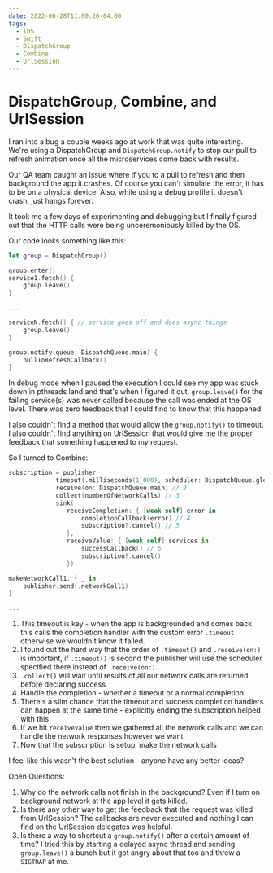 ```yaml
---
date: 2022-06-28T11:00:20-04:00
tags: 
  - iOS
  - Swift
  - DispatchGroup
  - Combine
  - UrlSession
---
```

# DispatchGroup, Combine, and UrlSession

I ran into a bug a couple weeks ago at work that was quite interesting. We're using a DispatchGroup and `DispatchGroup.notify` to stop our pull to refresh animation once all the microservices come back with results.

Our QA team caught an issue where if you to a pull to refresh and then background the app it crashes. Of course you can't simulate the error, it has to be on a physical device. Also, while using a debug profile it doesn't crash, just hangs forever.

It took me a few days of experimenting and debugging but I finally figured out that the HTTP calls were being unceremoniously killed by the OS.

Our code looks something like this:

```swift
let group = DispatchGroup()

group.enter()
service1.fetch() {
    group.leave()
}

...

serviceN.fetch() { // service goes off and does async things
    group.leave()
}

group.notify(queue: DispatchQueue.main) {
    pullToRefreshCallback()
}
```

In debug mode when I paused the execution I could see my app was stuck down in pthreads land and that's when I figured it out. `group.leave()` for the failing service(s) was never called because the call was ended at the OS level. There was zero feedback that I could find to know that this happened.

I also couldn't find a method that would allow the `group.notify()` to timeout. I also couldn't find anything on UrlSession that would give me the proper feedback that something happened to my request.

So I turned to Combine:

```swift
subscription = publisher
            .timeout(.milliseconds(1_000), scheduler: DispatchQueue.global(qos: .userInitiated), options: nil, customError: { .timeout }) // 1
            .receive(on: DispatchQueue.main) // 2
            .collect(numberOfNetworkCalls) // 3
            .sink(
                receiveCompletion: { [weak self] error in
                    completionCallback(error) // 4
                    subscription?.cancel() // 5
                },
                receiveValue: { [weak self] services in
                    successCallback() // 6
                    subscription?.cancel()
                })

makeNetworkCall1. { _ in
	publisher.send(.networkCall1)
}

...
```

1. This timeout is key - when the app is backgrounded and comes back this calls the completion handler with the custom error `.timeout` otherwise we wouldn't know it failed.
2. I found out the hard way that the order of `.timeout()` and `.receive(on:)` is important, if `.timeout()` is second the publisher will use the scheduler specified there instead of `.receive(on:)` .
3. `.collect()` will wait until results of all our network calls are returned before declaring success
4. Handle the completion - whether a timeout or a normal completion
5. There's a slim chance that the timeout and success completion handlers can happen at the same time - explicitly ending the subscription helped with this
6. If we hit `receiveValue` then we gathered all the network calls and we can handle the network responses however we want
7. Now that the subscription is setup, make the network calls



I feel like this wasn't the best solution - anyone have any better ideas? 



Open Questions:

1. Why do the network calls not finish in the background? Even if I turn on background network at the app level it gets killed.
2. Is there any other way to get the feedback that the request was killed from UrlSession? The callbacks are never executed and nothing I can find on the UrlSession delegates was helpful.
3. Is there a way to shortcut a `group.notify()` after a certain amount of time? I tried this by starting a delayed async thread and sending `group.leave()` a bunch but it got angry about that too and threw a `SIGTRAP` at me.